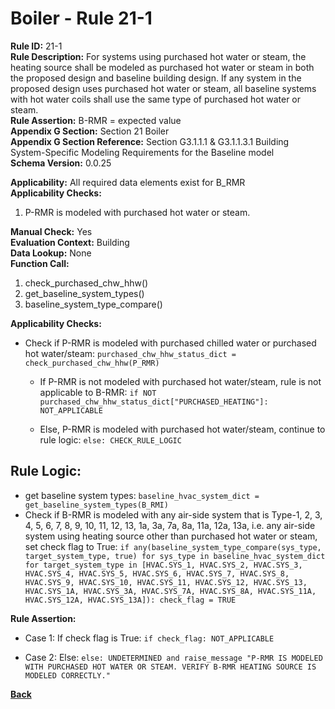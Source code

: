 
# Boiler - Rule 21-1  

**Rule ID:** 21-1  
**Rule Description:** For systems using purchased hot water or steam, the heating source shall be modeled as
purchased hot water or steam in both the proposed design and baseline building design. If any system in the proposed design uses purchased hot water or steam, all baseline systems with hot water coils shall use the same type of purchased hot water or steam.  
**Rule Assertion:** B-RMR = expected value  
**Appendix G Section:** Section 21 Boiler  
**Appendix G Section Reference:** Section G3.1.1.1 & G3.1.1.3.1 Building System-Specific Modeling Requirements for the Baseline model  
**Schema Version:** 0.0.25

**Applicability:** All required data elements exist for B_RMR  
**Applicability Checks:**  

1. P-RMR is modeled with purchased hot water or steam.

**Manual Check:** Yes  
**Evaluation Context:** Building  
**Data Lookup:** None  
**Function Call:** 

1. check_purchased_chw_hhw()
2. get_baseline_system_types()
3. baseline_system_type_compare()

**Applicability Checks:**

- Check if P-RMR is modeled with purchased chilled water or purchased hot water/steam: `purchased_chw_hhw_status_dict = check_purchased_chw_hhw(P_RMR)`

  - If P-RMR is not modeled with purchased hot water/steam, rule is not applicable to B-RMR: `if NOT purchased_chw_hhw_status_dict["PURCHASED_HEATING"]: NOT_APPLICABLE`

  - Else, P-RMR is modeled with purchased hot water/steam, continue to rule logic: `else: CHECK_RULE_LOGIC`

## Rule Logic:  

- get baseline system types: `baseline_hvac_system_dict = get_baseline_system_types(B_RMI)`
- Check if B-RMR is modeled with any air-side system that is Type-1, 2, 3, 4, 5, 6, 7, 8, 9, 10, 11, 12, 13, 1a, 3a, 7a, 8a, 11a, 12a, 13a, i.e. any air-side system using heating source other than purchased hot water or steam, set check flag to True: `if any(baseline_system_type_compare(sys_type, target_system_type, true) for sys_type in baseline_hvac_system_dict for target_system_type in [HVAC.SYS_1, HVAC.SYS_2, HVAC.SYS_3, HVAC.SYS_4, HVAC.SYS_5, HVAC.SYS_6, HVAC.SYS_7, HVAC.SYS_8, HVAC.SYS_9, HVAC.SYS_10, HVAC.SYS_11, HVAC.SYS_12, HVAC.SYS_13, HVAC.SYS_1A, HVAC.SYS_3A, HVAC.SYS_7A, HVAC.SYS_8A, HVAC.SYS_11A, HVAC.SYS_12A, HVAC.SYS_13A]): check_flag = TRUE`

**Rule Assertion:**

- Case 1: If check flag is True: `if check_flag: NOT_APPLICABLE`

- Case 2: Else: `else: UNDETERMINED and raise_message "P-RMR IS MODELED WITH PURCHASED HOT WATER OR STEAM. VERIFY B-RMR HEATING SOURCE IS MODELED CORRECTLY."`

**[Back](../_toc.md)**
